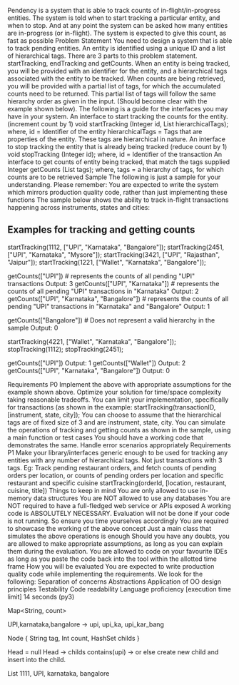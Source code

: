 Pendency is a system that is able to track counts of in-flight/in-progress entities.
The system is told when to start tracking a particular entity, and when to stop. And at any point the system can be asked how many entities are in-progress (or in-flight). The system is expected to give this count, as fast as possible
Problem Statement
You need to design a system that is able to track pending entities.
An entity is identified using a unique ID and a list of hierarchical tags.
There are 3 parts to this problem statement. startTracking, endTracking and getCounts.
When an entity is being tracked, you will be provided with an identifier for the entity, and a hierarchical tags associated with the entity to be tracked.
When counts are being retrieved, you will be provided with a partial list of tags, for which the accumulated counts need to be returned. This partial list of tags will follow the same hierarchy order as given in the input. (Should become clear with the example shown below).
The following is a guide for the interfaces you may have in your system.
An interface to start tracking the counts for the entity. (increment count by 1)
void startTracking (Integer id, List<String> hierarchicalTags);
where,
id = Identifier of the entity
hierarchicalTags = Tags that are properties of the entity. These tags are hierarchical in nature.
An interface to stop tracking the entity that is already being tracked (reduce count by 1)
void stopTracking (Integer id);
where,
id = Identifier of the transaction
An interface to get counts of entity being tracked, that match the tags supplied
Integer getCounts (List<String> tags);
where,
tags = a hierarchy of tags, for which counts are to be retrieved
Sample
The following is just a sample for your understanding.
Please remember: You are expected to write the system which mirrors production quality code, rather than just implementing these functions
The sample below shows the ability to track in-flight transactions happening across instruments, states and cities:
## Examples for tracking and getting counts

startTracking(1112, ["UPI", "Karnataka", "Bangalore"]); 
startTracking(2451, ["UPI", "Karnataka", "Mysore"]); 
startTracking(3421, ["UPI", "Rajasthan", "Jaipur"]); 
startTracking(1221, ["Wallet", "Karnataka", "Bangalore"]); 

getCounts(["UPI"])   # represents the counts of all pending "UPI" transactions
Output: 3
getCounts(["UPI", "Karnataka"])  # represents the counts of all pending "UPI" transactions in "Karnataka"
Output: 2
getCounts(["UPI", "Karnataka", "Bangalore"]) # represents the counts of all pending "UPI" transactions in "Karnataka" and "Bangalore"
Output: 1

getCounts(["Bangalore"]) # Does not represent a valid hierarchy in the sample
Output: 0

startTracking(4221, ["Wallet", "Karnataka", "Bangalore"]); 
stopTracking(1112); 
stopTracking(2451); 

getCounts(["UPI"])
Output: 1
getCounts(["Wallet"])
Output: 2
getCounts(["UPI", "Karnataka", "Bangalore"])
Output: 0

Requirements P0
Implement the above with appropriate assumptions for the example shown above.
Optimize your solution for time/space complexity taking reasonable tradeoffs.
You can limit your implementation, specifically for transactions (as shown in the example: startTracking(transactionID, [instrument, state, city]);
You can choose to assume that the hierarchical tags are of fixed size of 3 and are instrument, state, city.
You can simulate the operations of tracking and getting counts as shown in the sample, using a main function or test cases
You should have a working code that demonstrates the same.
Handle error scenarios appropriately
Requirements P1
Make your library/interfaces generic enough to be used for tracking any entities with any number of hierarchical tags. Not just transactions with 3 tags.
Eg: Track pending restaurant orders, and fetch counts of pending orders per location, or counts of pending orders per location and specific restaurant and specific cuisine
startTracking(orderId, [location, restaurant, cuisine, title]) 
Things to keep in mind
You are only allowed to use in-memory data structures
You are NOT allowed to use any databases
You are NOT required to have a full-fledged web service or APIs exposed
A working code is ABSOLUTELY NECESSARY. Evaluation will not be done if your code is not running. So ensure you time yourselves accordingly
You are required to showcase the working of the above concept
Just a main class that simulates the above operations is enough
Should you have any doubts, you are allowed to make appropriate assumptions, as long as you can explain them during the evaluation.
You are allowed to code on your favourite IDEs as long as you paste the code back into the tool within the allotted time frame
How you will be evaluated
You are expected to write production quality code while implementing the requirements.
We look for the following:
Separation of concerns
Abstractions
Application of OO design principles
Testability
Code readability
Language proficiency
[execution time limit] 14 seconds (py3)

Map<String, count>

UPI,karnataka,bangalore → upi, upi_ka, upi_kar_bang

Node {
String tag,
Int count,
HashSet<Nodes> childs
}

Head = null
Head -> childs contains(upi) → or else create new child and insert into the child.
 



List<request body> 1111, UPI, karnataka, bangalore
